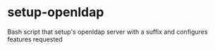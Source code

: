 setup-openldap
==============

Bash script that setup's openldap server with a suffix and configures features requested 